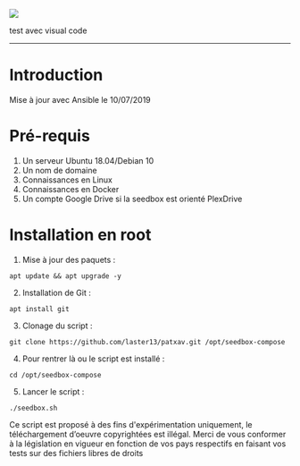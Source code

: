 
[![](https://img.shields.io/github/repo-size/laster13/patxav.svg?style=flat)](https://github.com/laster13/patxav)

test avec visual code

--- 
# Introduction

Mise à jour avec Ansible le 10/07/2019

# Pré-requis

1. Un serveur Ubuntu 18.04/Debian 10
2. Un nom de domaine
3. Connaissances en Linux
4. Connaissances en Docker
5. Un compte Google Drive si la seedbox est orienté PlexDrive

# Installation en root

1. Mise à jour des paquets :
```
apt update && apt upgrade -y
```

2. Installation de Git :
```
apt install git
```

3. Clonage du script : 

```
git clone https://github.com/laster13/patxav.git /opt/seedbox-compose
```

4. Pour rentrer là ou le script est installé :

```
cd /opt/seedbox-compose 
```

5. Lancer le script : 

```
./seedbox.sh
```
Ce script est proposé à des fins d'expérimentation uniquement, le téléchargement d’oeuvre copyrightées est illégal.
Merci de vous conformer à la législation en vigueur en fonction de vos pays respectifs en faisant vos tests sur des fichiers libres de droits
